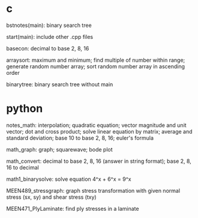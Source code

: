 # c
bstnotes(main):
binary search tree

start(main):
include other .cpp files

basecon:
decimal to base 2, 8, 16

arraysort:
maximum and minimum;
find multiple of number within range;
generate random number array;
sort random number array in ascending order

binarytree:
binary search tree without main

# python
notes_math:
interpolation;
quadratic equation;
vector magnitude and unit vector;
dot and cross product;
solve linear equation by matrix;
average and standard deviation;
base 10 to base 2, 8, 16;
euler's formula

math_graph:
graph;
squarewave;
bode plot

math_convert:
decimal to base 2, 8, 16 (answer in string format);
base 2, 8, 16 to decimal

math1_binarysolve:
solve equation 4^x + 6^x = 9^x

MEEN489_stressgraph:
graph stress transformation with given normal stress (sx, sy) and shear stress (txy)

MEEN471_PlyLaminate:
find ply stresses in a laminate
